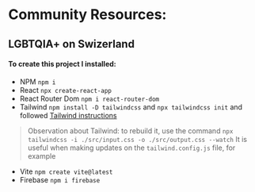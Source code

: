 # Community Resources: 
## LGBTQIA+ on Swizerland


#### To create this project I installed:

* NPM `npm i`
* React `npx create-react-app`
* React Router Dom `npm i react-router-dom`
* Tailwind `npm install -D tailwindcss` and `npx tailwindcss init` and followed [Tailwind instructions](https://tailwindcss.com/docs/guides/create-react-app)

> Observation about Tailwind: to rebuild it, use the command `npx tailwindcss -i ./src/input.css -o ./src/output.css --watch` It is useful when making updates on the `tailwind.config.js` file, for example

* Vite `npm create vite@latest`
* Firebase `npm i firebase`